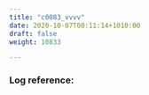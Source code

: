 ```yaml
---
title: "c0083_vvvv"
date: 2020-10-07T00:11:14+1010:00
draft: false
weight: 10833

---
```


### Log reference: <no value>

```
